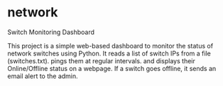 # network

Switch Monitoring Dashboard

This project is a simple web-based dashboard to monitor the status of network switches using Python.
It reads a list of switch IPs from a file (switches.txt).
pings them at regular intervals.
and displays their Online/Offline status on a webpage.
If a switch goes offline, it sends an email alert to the admin.
